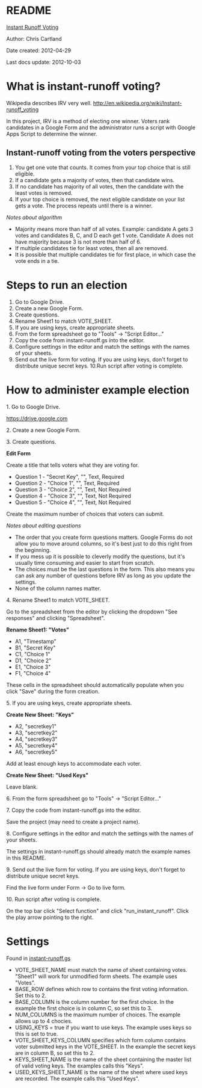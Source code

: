 # README

[Instant Runoff Voting](http://github.com/cartland/instant-runoff "IRV")


Author: Chris Cartland

Date created: 2012-04-29

Last docs update: 2012-10-03


# What is instant-runoff voting?

Wikipedia describes IRV very well. http://en.wikipedia.org/wiki/Instant-runoff_voting

In this project, IRV is a method of electing one winner. Voters rank candidates in a Google Form and the administrator runs a script with Google Apps Script to determine the winner.

## Instant-runoff voting from the voters perspective

1. You get one vote that counts. It comes from your top choice that is still eligible.
2. If a candidate gets a majority of votes, then that candidate wins.
3. If no candidate has majority of all votes, then the candidate with the least votes is removed.
4. If your top choice is removed, the next eligible candidate on your list gets a vote. The process repeats until there is a winner.

_Notes about algorithm_

* Majority means more than half of all votes. Example: candidate A gets 3 votes and candidates B, C, and D each get 1 vote. Candidate A does not have majority because 3 is not more than half of 6.
* If multiple candidates tie for least votes, then all are removed.
* It is possible that multiple candidates tie for first place, in which case the vote ends in a tie.


# Steps to run an election

1. Go to Google Drive.
2. Create a new Google Form.   
3. Create questions.
4. Rename Sheet1 to match VOTE_SHEET.
5. If you are using keys, create appropriate sheets.
6. From the form spreadsheet go to "Tools" -> "Script Editor..."   
7. Copy the code from instant-runoff.gs into the editor.   
8. Configure settings in the editor and match the settings with the names of your sheets.
9. Send out the live form for voting. If you are using keys, don't forget to distribute unique secret keys.
10.Run script after voting is complete.


# How to administer example election

1\. Go to Google Drive.

https://drive.google.com

2\. Create a new Google Form.

3\. Create questions.

**Edit Form**

Create a title that tells voters what they are voting for.

* Question 1 - "Secret Key", "", Text, Required
* Question 2 - "Choice 1", "", Text, Required
* Question 3 - "Choice 2", "", Text, Not Required
* Question 4 - "Choice 3", "", Text, Not Required
* Question 5 - "Choice 4", "", Text, Not Required

Create the maximum number of choices that voters can submit.

_Notes about editing questions_

* The order that you create form questions matters. Google Forms do not allow you to move around columns, so it's best just to do this right from the beginning.
* If you mess up it is possible to cleverly modify the questions, but it's usually time consuming and easier to start from scratch.
* The choices must be the last questions in the form. This also means you can ask any number of questions before IRV as long as you update the settings.
* None of the column names matter.

4\. Rename Sheet1 to match VOTE_SHEET.

Go to the spreadsheet from the editor by clicking the dropdown "See responses" and clicking "Spreadsheet".

**Rename Sheet1: "Votes"**

* A1, "Timestamp"
* B1, "Secret Key"
* C1, "Choice 1"
* D1, "Choice 2"
* E1, "Choice 3"
* F1, "Choice 4"

These cells in the spreadsheet should automatically populate when you click "Save" during the form creation.

5\. If you are using keys, create appropriate sheets.

**Create New Sheet: "Keys"**

* A2, "secretkey1"
* A3, "secretkey2"
* A4, "secretkey3"
* A5, "secretkey4"
* A6, "secretkey5"

Add at least enough keys to accommodate each voter.

**Create New Sheet: "Used Keys"**

Leave blank.

6\. From the form spreadsheet go to "Tools" -> "Script Editor..."

7\. Copy the code from instant-runoff.gs into the editor.

Save the project (may need to create a project name). 

8\. Configure settings in the editor and match the settings with the names of your sheets.

The settings in instant-runoff.gs should already match the example names in this README.

9\. Send out the live form for voting. If you are using keys, don't forget to distribute unique secret keys.

Find the live form under Form -> Go to live form.

10\. Run script after voting is complete.

On the top bar click "Select function" and click "run_instant_runoff". Click the play arrow pointing to the right.


# Settings

Found in [instant-runoff.gs](https://github.com/cartland/instant-runoff/blob/master/instant-runoff.gs)

* VOTE\_SHEET\_NAME must match the name of sheet containing votes. "Sheet1" will work for unmodified form sheets. The example uses "Votes".
* BASE\_ROW defines which row to contains the first voting information. Set this to 2.
* BASE\_COLUMN is the column number for the first choice. In the example the first choice is in column C, so set this to 3.
* NUM\_COLUMNS is the maximum number of choices. The example allows up to 4 chocies.
* USING\_KEYS = true if you want to use keys. The example uses keys so this is set to true.
* VOTE\_SHEET\_KEYS\_COLUMN specifies which form column contains voter submitted keys in the VOTE_SHEET. In the example the secret keys are in column B, so set this to 2.
* KEYS\_SHEET\_NAME is the name of the sheet containing the master list of valid voting keys. The examples calls this "Keys".
* USED\_KEYS\_SHEET\_NAME is the name of the sheet where used keys are recorded. The example calls this "Used Keys".

